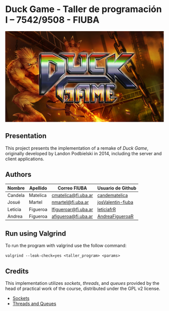 
# Duck Game - Taller de programación I – 7542/9508 - FIUBA
![DuckGame logo](assets/logoDuckGame.jpg)

## Presentation
This project presents the implementation of a remake of *Duck Game*, originally developed by Landon Podbielski in 2014, including the server and client applications.
## Authors
| Nombre   | Apellido  | Correo FIUBA         | Usuario de Github                                 |
|----------|-----------|----------------------|--------------------------------------------------|
| Candela  | Matelica  | cmatelica@fi.uba.ar | [candematelica](https://github.com/candematelica)|
| Josué    | Martel    | nmartel@fi.uba.ar   | [josValentin-fiuba](https://github.com/josValentin-fiuba) |
| Leticia  | Figueroa  | lfigueroar@fi.uba.ar| [leticiafrR](https://github.com/leticiafrR)      |
| Andrea   | Figueroa  | afigueroa@fi.uba.ar | [AndreaFigueroaR](https://github.com/AndreaFigueroaR)      |

## Run using Valgrind
To run the program with valgrind use the follow command:

`valgrind --leak-check=yes <taller_program> <params>`



## Credits 
This implementation utilizes *sockets*, *threads*, and *queues* provided by the head of practical work of the course, distributed under the GPL v2 license.

- [Sockets](https://github.com/eldipa/sockets-en-cpp)  
- [Threads and Queues](https://github.com/eldipa/hands-on-threads)

<!-- # Ejemplo de CMAKE para el TP Final

**Importante:** el primer commit de este repositorio tiene el setup
básico para el TP Final que incluye la instalación de la lib
`libSDL2pp` (el wrapper de C++).

El resto de los commits son a modo de ejemplo de como se pueden
agregar mas código fuente al proyecto.

Este ejemplo **no** incluye instalarse la librería `SDL2` ni tampoco
instala otras librerías que puedan ser necesarias ni tampoco un
instalador (aunque **si** incluye Google Tests)

**Se deben agregar las librerias necesarias y el instalador.**

También el ejemplo usa una estructura de carpetas muy simple:

```
client/
server/
editor/
common/
```

Bien se puede mejorar (cambiando el cmakefile) agregando mas
sub-carpetas.

Asi tambien **deben** ser cambiados los *targets* del cmake (`taller_client`,
`taller_server`, ...) por nombres mas acordes al TP que se este
haciendo.

Tambien, por default solo se compila una version *debug* sin
optimizar. Si se quiere compilar binarios optimizados
(lo que cmake llama *release*) se puede, solo hay modificar
cmake. -->
